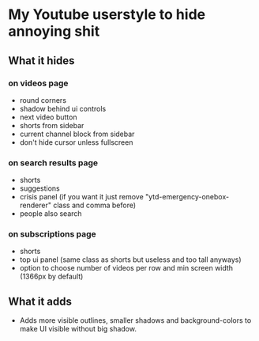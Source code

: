# My Youtube userstyle to hide annoying shit

## What it hides

### on videos page
* round corners
* shadow behind ui controls
* next video button
* shorts from sidebar
* current channel block from sidebar
* don't hide cursor unless fullscreen

### on search results page
* shorts
* suggestions
* crisis panel (if you want it just remove "ytd-emergency-onebox-renderer" class and comma before)
* people also search

### on subscriptions page
* shorts
* top ui panel (same class as shorts but useless and too tall anyways)
* option to choose number of videos per row and min screen width (1366px by default)

## What it adds
* Adds more visible outlines, smaller shadows and background-colors to make UI visible without big shadow.